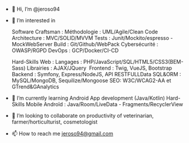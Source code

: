 - 👋 Hi, I’m @jeroso94
- 👀 I’m interested in

  Software Craftsman :
    Méthodologie : UML/Agile/Clean Code
    Architecture : MVC/SOLID/MVVM
    Tests : Junit/Mockito/espresso - MockWebServer
    Build : Git/Github/WebPack
    Cybersécurité : OWASP/RGPD
    DevOps : GCP/Docker/CI-CD
    
  Hard-Skills Web :
    Langages : PHP/JavaScript/SQL/HTML5/CSS3(BEM-Sass)
    Librairies : AJAX/JQuery 
    Frontend : Twig, VueJS, Bootstrap
    Backend : Symfony, Express/NodeJS, API RESTFULLData 
    SQL&ORM : MySQL/MongoDB, Sequilize/Mongoose
    SEO: W3C/WCAG2-AA et GTrend&GAnalytics
    
- 🌱 I’m currently learning Android App development (Java/Kotlin)
  Hard-Skills Mobile Androïd : Java/Room/LiveData - Fragments/RecyclerView
  
- 💞️ I’m looking to collaborate on productivity of veterinarian, farmer/horticulturist, cosmetologist
- 📫 How to reach me jeroso94@gmail.com

<!---
jeroso94/jeroso94 is a ✨ special ✨ repository because its `README.md` (this file) appears on your GitHub profile.
You can click the Preview link to take a look at your changes.
--->
